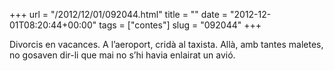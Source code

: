 +++
url = "/2012/12/01/092044.html"
title = ""
date = "2012-12-01T08:20:44+00:00"
tags = ["contes"]
slug = "092044"
+++

Divorcis en vacances. A l’aeroport, cridà al taxista. Allà, amb tantes maletes, no gosaven dir-li que mai no s’hi havia enlairat un avió.
